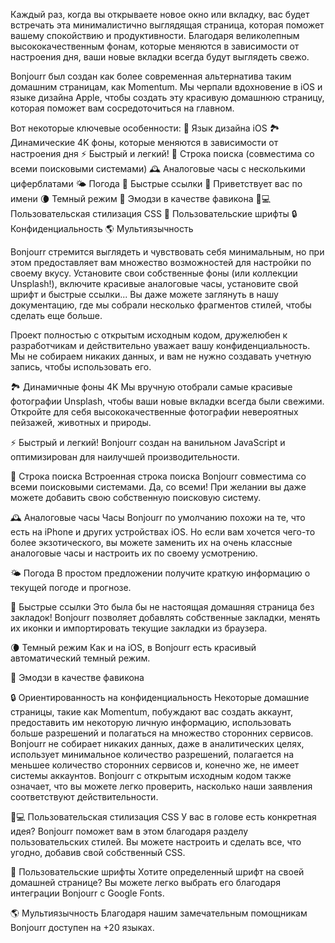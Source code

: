 Каждый раз, когда вы открываете новое окно или вкладку, вас будет встречать эта минималистично выглядящая страница, которая поможет вашему спокойствию и продуктивности. Благодаря великолепным высококачественным фонам, которые меняются в зависимости от настроения дня, ваши новые вкладки всегда будут выглядеть свежо.

Bonjourr был создан как более современная альтернатива таким домашним страницам, как Momentum. Мы черпали вдохновение в iOS и языке дизайна Apple, чтобы создать эту красивую домашнюю страницу, которая поможет вам сосредоточиться на главном.

Вот некоторые ключевые особенности:
🍏 Язык дизайна iOS
🏞 Динамические 4K фоны, которые меняются в зависимости от настроения дня
⚡️ Быстрый и легкий!
🔎 Строка поиска (совместима со всеми поисковыми системами)
🕰 Аналоговые часы с несколькими циферблатами
🌤 Погода
🔗 Быстрые ссылки
👋 Приветствует вас по имени
🌘 Темный режим
🥖 Эмодзи в качестве фавикона
🧑💻 Пользовательская стилизация CSS
📝 Пользовательские шрифты
🔒 Конфиденциальность
🌎 Мультиязычность

Bonjourr стремится выглядеть и чувствовать себя минимальным, но при этом предоставляет вам множество возможностей для настройки по своему вкусу. Установите свои собственные фоны (или коллекции Unsplash!), включите красивые аналоговые часы, установите свой шрифт и быстрые ссылки... Вы даже можете заглянуть в нашу документацию, где мы собрали несколько фрагментов стилей, чтобы сделать еще больше.

Проект полностью с открытым исходным кодом, дружелюбен к разработчикам и действительно уважает вашу конфиденциальность. Мы не собираем никаких данных, и вам не нужно создавать учетную запись, чтобы использовать его.

🏞 Динамичные фоны 4K
Мы вручную отобрали самые красивые фотографии Unsplash, чтобы ваши новые вкладки всегда были свежими. Откройте для себя высококачественные фотографии невероятных пейзажей, животных и природы.

⚡️ Быстрый и легкий!
Bonjourr создан на ванильном JavaScript и оптимизирован для наилучшей производительности.

🔎 Строка поиска
Встроенная строка поиска Bonjourr совместима со всеми поисковыми системами. Да, со всеми! При желании вы даже можете добавить свою собственную поисковую систему.

🕰 Аналоговые часы
Часы Bonjourr по умолчанию похожи на те, что есть на iPhone и других устройствах iOS. Но если вам хочется чего-то более экзотического, вы можете заменить их на очень классные аналоговые часы и настроить их по своему усмотрению.

🌤 Погода
В простом предложении получите краткую информацию о текущей погоде и прогнозе.

🔗 Быстрые ссылки
Это была бы не настоящая домашняя страница без закладок! Bonjourr позволяет добавлять собственные закладки, менять их иконки и импортировать текущие закладки из браузера.

🌘 Темный режим
Как и на iOS, в Bonjourr есть красивый автоматический темный режим.

🥖 Эмодзи в качестве фавикона

🔒 Ориентированность на конфиденциальность
Некоторые домашние страницы, такие как Momentum, побуждают вас создать аккаунт, предоставить им некоторую личную информацию, использовать больше разрешений и полагаться на множество сторонних сервисов. Bonjourr не собирает никаких данных, даже в аналитических целях, использует минимальное количество разрешений, полагается на меньшее количество сторонних сервисов и, конечно же, не имеет системы аккаунтов. Bonjourr с открытым исходным кодом также означает, что вы можете легко проверить, насколько наши заявления соответствуют действительности.

🧑💻 Пользовательская стилизация CSS
У вас в голове есть конкретная идея? Bonjourr поможет вам в этом благодаря разделу пользовательских стилей. Вы можете настроить и сделать все, что угодно, добавив свой собственный CSS.

📝 Пользовательские шрифты
Хотите определенный шрифт на своей домашней странице? Вы можете легко выбрать его благодаря интеграции Bonjourr с Google Fonts.

🌎 Мультиязычность
Благодаря нашим замечательным помощникам Bonjourr доступен на +20 языках.
